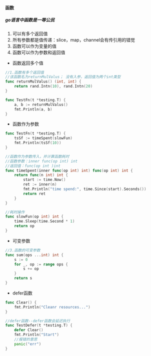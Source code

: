 #### 函数

##### go语言中函数是一等公民

1. 可以有多个返回值
2. 所有参数都是值传递：slice，map，channel会有传引用的错觉
3. 函数可以作为变量的值
4. 函数可以作为参数和返回值

- 函数返回多个值

~~~go
//1.函数有多个返回值
//该函数名为returnMulValus； 没有入参，返回值为两个int类型
func returnMulValus() (int, int) {
	return rand.Intn(10), rand.Intn(20)
}

func TestFn(t *testing.T) {
	a, b := returnMulValus()
	fmt.Println(a, b)
}
~~~

- 函数作为参数

~~~go
func TestFn(t *testing.T) {
	tsSf := timeSpent(slowFun)
	fmt.Println(tsSf(10))
}

//函数作为参数传入，并计算函数耗时
//函数参数：inner func(op int) int
//返回值：func(op int )int
func timeSpent(inner func(op int) int) func(op int) int {
	return func(n int) int {
		start := time.Now()
		ret := inner(n)
		fmt.Println("time spend:", time.Since(start).Seconds())
		return ret
	}
}

//耗时操作
func slowFun(op int) int {
	time.Sleep(time.Second * 1)
	return op
}

~~~

- 可变参数

~~~go
//3.函数的可变参数
func sum(ops ...int) int {
	s := 0
	for _, op := range ops {
		s += op
	}
	return s
}
~~~

- defer函数

~~~go
func Clear() {
	fmt.Println("Cleanr resources...")
}

//defer函数--defer函数会延迟执行
func TestDefer(t *testing.T) {
	defer Clear()
	fmt.Println("Start")
	//报错的意思
	panic("err")
}
~~~



